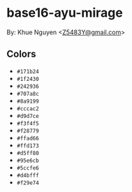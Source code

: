 # base16-ayu-mirage

By: Khue Nguyen &lt;Z5483Y@gmail.com&gt;

## Colors

* `#171b24`
* `#1f2430`
* `#242936`
* `#707a8c`
* `#8a9199`
* `#cccac2`
* `#d9d7ce`
* `#f3f4f5`
* `#f28779`
* `#ffad66`
* `#ffd173`
* `#d5ff80`
* `#95e6cb`
* `#5ccfe6`
* `#d4bfff`
* `#f29e74`
